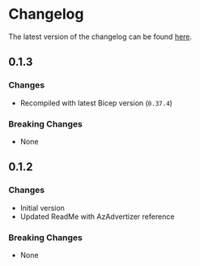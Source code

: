 # Changelog

The latest version of the changelog can be found [here](https://github.com/Azure/bicep-registry-modules/blob/main/avm/res/network/virtual-network/subnet/CHANGELOG.md).

## 0.1.3

### Changes

- Recompiled with latest Bicep version (`0.37.4`)

### Breaking Changes

- None

## 0.1.2

### Changes

- Initial version
- Updated ReadMe with AzAdvertizer reference

### Breaking Changes

- None
